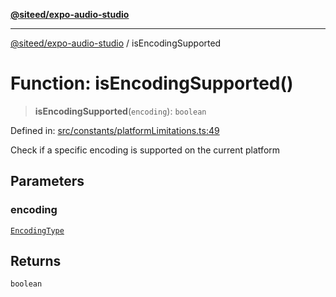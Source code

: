 [**@siteed/expo-audio-studio**](../README.md)

***

[@siteed/expo-audio-studio](../README.md) / isEncodingSupported

# Function: isEncodingSupported()

> **isEncodingSupported**(`encoding`): `boolean`

Defined in: [src/constants/platformLimitations.ts:49](https://github.com/deeeed/expo-audio-stream/blob/1af374ada18ec2cd4edeb151fc0e91e54f783b9e/packages/expo-audio-studio/src/constants/platformLimitations.ts#L49)

Check if a specific encoding is supported on the current platform

## Parameters

### encoding

[`EncodingType`](../type-aliases/EncodingType.md)

## Returns

`boolean`
